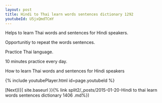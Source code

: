 ```yaml
---
layout: post
title: Hindi to Thai learn words sentences dictionary 1292 
youtubeId: U5jxQmdTCmY
---
```

 
 
Helps to learn Thai words and sentences for Hindi speakers.

Opportunitiy to repeat the words sentences. 

Practice Thai language. 
 
10 minutes practice every day. 
 
How to learn Thai words and sentences for Hindi speakers 
 
{% include youtubePlayer.html id=page.youtubeId %}
 
 
[Next]({{ site.baseurl }}{% link  split2/_posts/2015-01-20-Hindi to thai learn words sentences dictionary 1406 .md%})
 
